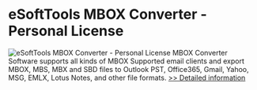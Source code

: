 # eSoftTools MBOX Converter - Personal License
![eSoftTools MBOX Converter - Personal License](https://mycommerce.akamaized.net/api/pimages/P301002746/BIG/301002746.PNG)
MBOX Converter Software supports all kinds of MBOX Supported email clients and export MBOX, MBS, MBX and SBD files to Outlook PST, Office365, Gmail, Yahoo, MSG, EMLX, Lotus Notes, and other file formats.
[>> Detailed information](https://secure.shareit.com/shareit/product.html?productid=301002746&affiliateid=200057808)